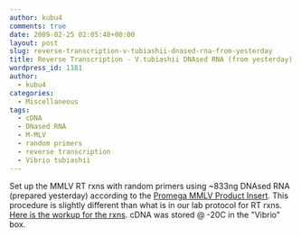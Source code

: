 ```yaml
---
author: kubu4
comments: true
date: 2009-02-25 02:05:48+00:00
layout: post
slug: reverse-transcription-v-tubiashii-dnased-rna-from-yesterday
title: Reverse Transcription - V.tubiashii DNAsed RNA (from yesterday)
wordpress_id: 1181
author:
  - kubu4
categories:
  - Miscellaneous
tags:
  - cDNA
  - DNased RNA
  - M-MLV
  - random primers
  - reverse transcription
  - Vibrio tubiashii
---
```


Set up the MMLV RT rxns with random primers using ~833ng DNAsed RNA (prepared yesterday) according to the [Promega MMLV Product Insert](http://aquacul4.fish.washington.edu/Protocols:Information%20Sheets/Product%20Information%20Sheets/Promega%20-%20MMLV%20RT.pdf). This procedure is slightly different than what is in our lab protocol for RT rxns. [Here is the workup for the rxns](http://eagle.fish.washington.edu/Arabidopsis/Notebook%20Workup%20Files/20090224-1.jpg). cDNA was stored @ -20C in the "Vibrio" box.
